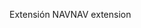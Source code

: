 <span data-ttu-id="8a6e7-101">Extensión NAV</span><span class="sxs-lookup"><span data-stu-id="8a6e7-101">NAV extension</span></span>